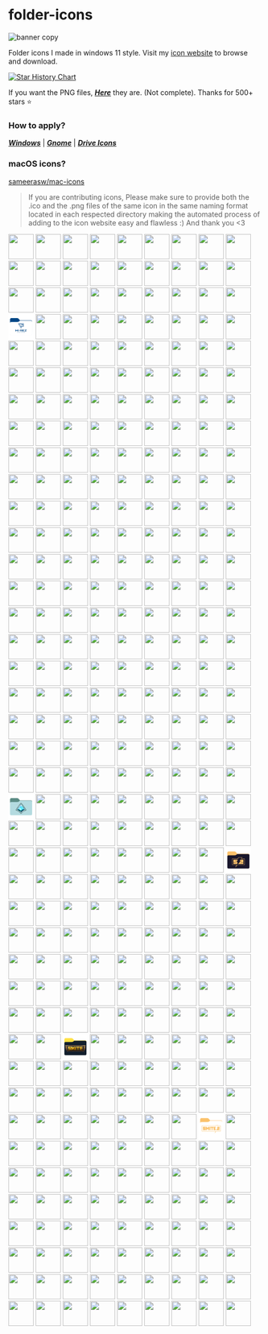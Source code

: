 # folder-icons
![banner copy](https://github.com/sameerasw/folder-icons/assets/68902530/9b18a31b-c14f-4d68-8bc4-dbe9f70f7a4d)

Folder icons I made in windows 11 style. Visit my [icon website](https://www.sameerasw.com/icons/categories) to browse and download.

<a href="https://star-history.com/#sameerasw/folder-icons&Date">
 <picture>
   <source media="(prefers-color-scheme: dark)" srcset="https://api.star-history.com/svg?repos=sameerasw/folder-icons&type=Date&theme=dark" />
   <source media="(prefers-color-scheme: light)" srcset="https://api.star-history.com/svg?repos=sameerasw/folder-icons&type=Date" />
   <img alt="Star History Chart" src="https://api.star-history.com/svg?repos=sameerasw/folder-icons&type=Date" />
 </picture>
</a>

If you want the PNG files, [***Here***](https://github.com/sameerasw/folder-icons/tree/main/PNGs) they are. (Not complete). Thanks for 500+ stars ⭐

### How to apply?           
[***Windows***](https://t.me/tidwib/81) | 
[***Gnome***](https://t.me/tidwib/84) | 
[***Drive Icons***](https://t.me/tidwib/344)

### macOS icons?
[sameerasw/mac-icons](https://github.com/sameerasw/mac-icons)

> If you are contributing icons, Please make sure to provide both the .ico and the .png files of the same icon in the same naming format located in each respected directory making the automated process of adding to the icon website easy and flawless :)
And thank you <3

<!-- ICONS_GRID_START -->
<img src="/PNGs/ryujinx-emu.png" width="50" height="50"> <img src="/PNGs/vhd.png" width="50" height="50"> <img src="/PNGs/user.png" width="50" height="50"> <img src="/PNGs/evolutionx.png" width="50" height="50"> <img src="/PNGs/adobe-premiere-pro.png" width="50" height="50"> <img src="/PNGs/dragon-ball.png" width="50" height="50"> <img src="/PNGs/lawnchair-alt.png" width="50" height="50"> <img src="/PNGs/poco-x3.png" width="50" height="50"> <img src="/PNGs/google-pixel7pro.png" width="50" height="50"> <img src="/PNGs/terminal.png" width="50" height="50">
<img src="/PNGs/retroarch.png" width="50" height="50"> <img src="/PNGs/asus.png" width="50" height="50"> <img src="/PNGs/gopher.png" width="50" height="50"> <img src="/PNGs/heart.png" width="50" height="50"> <img src="/PNGs/android-13.png" width="50" height="50"> <img src="/PNGs/nvidia.png" width="50" height="50"> <img src="/PNGs/windows-1.png" width="50" height="50"> <img src="/PNGs/corsair.png" width="50" height="50"> <img src="/PNGs/safari.png" width="50" height="50"> <img src="/PNGs/supirioros.png" width="50" height="50">
<img src="/PNGs/cherishos.png" width="50" height="50"> <img src="/PNGs/lumion.png" width="50" height="50"> <img src="/PNGs/ps1.png" width="50" height="50"> <img src="/PNGs/flight-simulator.png" width="50" height="50"> <img src="/PNGs/google-pixel4.png" width="50" height="50"> <img src="/PNGs/obs-studio.png" width="50" height="50"> <img src="/PNGs/heart-pulse.png" width="50" height="50"> <img src="/PNGs/hirez.png" width="50" height="50"> <img src="/PNGs/yaap.png" width="50" height="50"> <img src="/PNGs/google-pixel8pro.png" width="50" height="50">
<img src="/PNGs/naruto-japanese-cuisine.png" width="50" height="50"> <img src="/PNGs/ps2.png" width="50" height="50"> <img src="/PNGs/spotify.png" width="50" height="50"> <img src="/PNGs/thinkpad.png" width="50" height="50"> <img src="/PNGs/windows-xp.png" width="50" height="50"> <img src="/PNGs/fedora.png" width="50" height="50"> <img src="/PNGs/earthbound.png" width="50" height="50"> <img src="/PNGs/google-pixel-fold.png" width="50" height="50"> <img src="/PNGs/rog.png" width="50" height="50"> <img src="/PNGs/samsung-galaxy-m02.png" width="50" height="50">
<img src="/PNGs/adobe-animate.png" width="50" height="50"> <img src="/PNGs/folder-icons.png" width="50" height="50"> <img src="/PNGs/stex.png" width="50" height="50"> <img src="/PNGs/pokemon.png" width="50" height="50"> <img src="/PNGs/statix.png" width="50" height="50"> <img src="/PNGs/personal.png" width="50" height="50"> <img src="/PNGs/twrp.png" width="50" height="50"> <img src="/PNGs/gtav.png" width="50" height="50"> <img src="/PNGs/open-suse.png" width="50" height="50"> <img src="/PNGs/gitlab.png" width="50" height="50">
<img src="/PNGs/sketchup.png" width="50" height="50"> <img src="/PNGs/audio.png" width="50" height="50"> <img src="/PNGs/csgo.png" width="50" height="50"> <img src="/PNGs/google-pixel8.png" width="50" height="50"> <img src="/PNGs/zorin.png" width="50" height="50"> <img src="/PNGs/stardew-valley.png" width="50" height="50"> <img src="/PNGs/windows-3.1.png" width="50" height="50"> <img src="/PNGs/PPSSPP-gold-emu.png" width="50" height="50"> <img src="/PNGs/chromium.png" width="50" height="50"> <img src="/PNGs/autorun.png" width="50" height="50">
<img src="/PNGs/sound.png" width="50" height="50"> <img src="/PNGs/roblox.png" width="50" height="50"> <img src="/PNGs/fiveM.png" width="50" height="50"> <img src="/PNGs/league-of-legends.png" width="50" height="50"> <img src="/PNGs/evga.png" width="50" height="50"> <img src="/PNGs/yuzu-emu.png" width="50" height="50"> <img src="/PNGs/crdroid.png" width="50" height="50"> <img src="/PNGs/Rosalies-Mupen-GUI-emu.png" width="50" height="50"> <img src="/PNGs/android-12.png" width="50" height="50"> <img src="/PNGs/wallpapers.png" width="50" height="50">
<img src="/PNGs/Xbox-one.png" width="50" height="50"> <img src="/PNGs/telegram.png" width="50" height="50"> <img src="/PNGs/vue.png" width="50" height="50"> <img src="/PNGs/lenovo.png" width="50" height="50"> <img src="/PNGs/bitbucket.png" width="50" height="50"> <img src="/PNGs/reddit.png" width="50" height="50"> <img src="/PNGs/windows-vista.png" width="50" height="50"> <img src="/PNGs/alienware.png" width="50" height="50"> <img src="/PNGs/popwalls.png" width="50" height="50"> <img src="/PNGs/graphics.png" width="50" height="50">
<img src="/PNGs/user2.png" width="50" height="50"> <img src="/PNGs/Qbittorent.png" width="50" height="50"> <img src="/PNGs/adobe-after-effects.png" width="50" height="50"> <img src="/PNGs/google-pixel4a5g.png" width="50" height="50"> <img src="/PNGs/gapps.png" width="50" height="50"> <img src="/PNGs/steam.png" width="50" height="50"> <img src="/PNGs/chrome.png" width="50" height="50"> <img src="/PNGs/microg.png" width="50" height="50"> <img src="/PNGs/PPSSPP-standard-emu.png" width="50" height="50"> <img src="/PNGs/garuda-linux.png" width="50" height="50">
<img src="/PNGs/php.png" width="50" height="50"> <img src="/PNGs/adobe-dreamweaver.png" width="50" height="50"> <img src="/PNGs/Dism++.png" width="50" height="50"> <img src="/PNGs/ps3.png" width="50" height="50"> <img src="/PNGs/numpad-macros.png" width="50" height="50"> <img src="/PNGs/GSI.png" width="50" height="50"> <img src="/PNGs/manjaro.png" width="50" height="50"> <img src="/PNGs/google-pixel2xl.png" width="50" height="50"> <img src="/PNGs/wii-u-alt01.png" width="50" height="50"> <img src="/PNGs/adobe-express.png" width="50" height="50">
<img src="/PNGs/poco-m2-pro.png" width="50" height="50"> <img src="/PNGs/adobe-acrobat.png" width="50" height="50"> <img src="/PNGs/microsoft-365-new.png" width="50" height="50"> <img src="/PNGs/google-drive.png" width="50" height="50"> <img src="/PNGs/gnome-web.png" width="50" height="50"> <img src="/PNGs/degree.png" width="50" height="50"> <img src="/PNGs/MelonDS-emu.png" width="50" height="50"> <img src="/PNGs/viz.png" width="50" height="50"> <img src="/PNGs/kubuntu.png" width="50" height="50"> <img src="/PNGs/firefox.png" width="50" height="50">
<img src="/PNGs/cyberpunk.png" width="50" height="50"> <img src="/PNGs/Readyfor-Motorola.png" width="50" height="50"> <img src="/PNGs/aorus.png" width="50" height="50"> <img src="/PNGs/figma.png" width="50" height="50"> <img src="/PNGs/java.png" width="50" height="50"> <img src="/PNGs/elden-ring.png" width="50" height="50"> <img src="/PNGs/s23u.png" width="50" height="50"> <img src="/PNGs/os.png" width="50" height="50"> <img src="/PNGs/ryzen.png" width="50" height="50"> <img src="/PNGs/wii-u.png" width="50" height="50">
<img src="/PNGs/mGBA-emu.png" width="50" height="50"> <img src="/PNGs/courseforge.png" width="50" height="50"> <img src="/PNGs/warzone.png" width="50" height="50"> <img src="/PNGs/settings.png" width="50" height="50"> <img src="/PNGs/google-w.png" width="50" height="50"> <img src="/PNGs/excel.png" width="50" height="50"> <img src="/PNGs/google-pixel3a.png" width="50" height="50"> <img src="/PNGs/ea.png" width="50" height="50"> <img src="/PNGs/google-pixel6pro.png" width="50" height="50"> <img src="/PNGs/risingos.png" width="50" height="50">
<img src="/PNGs/word.png" width="50" height="50"> <img src="/PNGs/font.png" width="50" height="50"> <img src="/PNGs/oxygenos.png" width="50" height="50"> <img src="/PNGs/clone-hero-emu.png" width="50" height="50"> <img src="/PNGs/snes.png" width="50" height="50"> <img src="/PNGs/fortnite.png" width="50" height="50"> <img src="/PNGs/mario.png" width="50" height="50"> <img src="/PNGs/infinix.png" width="50" height="50"> <img src="/PNGs/google-2025.png" width="50" height="50"> <img src="/PNGs/opera-gx.png" width="50" height="50">
<img src="/PNGs/Cemu-emu.png" width="50" height="50"> <img src="/PNGs/diablo-4.png" width="50" height="50"> <img src="/PNGs/popmods.png" width="50" height="50"> <img src="/PNGs/disabled.png" width="50" height="50"> <img src="/PNGs/markdown.png" width="50" height="50"> <img src="/PNGs/RPCS3-emu.png" width="50" height="50"> <img src="/PNGs/google-pixel7a.png" width="50" height="50"> <img src="/PNGs/dolphin-emu.png" width="50" height="50"> <img src="/PNGs/nikgapps.png" width="50" height="50"> <img src="/PNGs/drepfest.png" width="50" height="50">
<img src="/PNGs/json.png" width="50" height="50"> <img src="/PNGs/dreamcast.png" width="50" height="50"> <img src="/PNGs/epic-games.png" width="50" height="50"> <img src="/PNGs/windows-alt01.png" width="50" height="50"> <img src="/PNGs/mi.png" width="50" height="50"> <img src="/PNGs/auto-cad.png" width="50" height="50"> <img src="/PNGs/documents.png" width="50" height="50"> <img src="/PNGs/legion.png" width="50" height="50"> <img src="/PNGs/infinix-gt20-pro.png" width="50" height="50"> <img src="/PNGs/pixel-experience.png" width="50" height="50">
<img src="/PNGs/google-pixel5.png" width="50" height="50"> <img src="/PNGs/mi-note-7.png" width="50" height="50"> <img src="/PNGs/myanimelist.png" width="50" height="50"> <img src="/PNGs/acer.png" width="50" height="50"> <img src="/PNGs/8).png" width="50" height="50"> <img src="/PNGs/grounded.png" width="50" height="50"> <img src="/PNGs/playstation.png" width="50" height="50"> <img src="/PNGs/ancientos.png" width="50" height="50"> <img src="/PNGs/google-pixel7.png" width="50" height="50"> <img src="/PNGs/Windows-updated-blocker.png" width="50" height="50">
<img src="/PNGs/surface.png" width="50" height="50"> <img src="/PNGs/omen.png" width="50" height="50"> <img src="/PNGs/root.png" width="50" height="50"> <img src="/PNGs/android-14.png" width="50" height="50"> <img src="/PNGs/backup.png" width="50" height="50"> <img src="/PNGs/twitter.png" width="50" height="50"> <img src="/PNGs/Redbubble.png" width="50" height="50"> <img src="/PNGs/google-pixel2.png" width="50" height="50"> <img src="/PNGs/lineageos.png" width="50" height="50"> <img src="/PNGs/nameless.png" width="50" height="50">
<img src="/PNGs/design.png" width="50" height="50"> <img src="/PNGs/intel.png" width="50" height="50"> <img src="/PNGs/kirby.png" width="50" height="50"> <img src="/PNGs/gimp.png" width="50" height="50"> <img src="/PNGs/fitgirl-repacks.png" width="50" height="50"> <img src="/PNGs/x.png" width="50" height="50"> <img src="/PNGs/apple.png" width="50" height="50"> <img src="/PNGs/zelda.png" width="50" height="50"> <img src="/PNGs/more.png" width="50" height="50"> <img src="/PNGs/paladins.png" width="50" height="50">
<img src="/PNGs/adobe-lightroom.png" width="50" height="50"> <img src="/PNGs/tools.png" width="50" height="50"> <img src="/PNGs/Hwinfo.png" width="50" height="50"> <img src="/PNGs/lg.png" width="50" height="50"> <img src="/PNGs/google-photos.png" width="50" height="50"> <img src="/PNGs/sony.png" width="50" height="50"> <img src="/PNGs/popchat.png" width="50" height="50"> <img src="/PNGs/ps5.png" width="50" height="50"> <img src="/PNGs/gentoo.png" width="50" height="50"> <img src="/PNGs/python.png" width="50" height="50">
<img src="/PNGs/voltageos.png" width="50" height="50"> <img src="/PNGs/adb.png" width="50" height="50"> <img src="/PNGs/minecraft.png" width="50" height="50"> <img src="/PNGs/sql.png" width="50" height="50"> <img src="/PNGs/gopro.png" width="50" height="50"> <img src="/PNGs/rainbow-six.png" width="50" height="50"> <img src="/PNGs/dell.png" width="50" height="50"> <img src="/PNGs/Kaspersky.png" width="50" height="50"> <img src="/PNGs/adobe.png" width="50" height="50"> <img src="/PNGs/adobe-photoshop.png" width="50" height="50">
<img src="/PNGs/radeon.png" width="50" height="50"> <img src="/PNGs/google-pixel3.png" width="50" height="50"> <img src="/PNGs/nintendo-3ds.png" width="50" height="50"> <img src="/PNGs/Europa-Universalis-4.png" width="50" height="50"> <img src="/PNGs/gog.png" width="50" height="50"> <img src="/PNGs/smite2-alt.png" width="50" height="50"> <img src="/PNGs/ps4.png" width="50" height="50"> <img src="/PNGs/youtube.png" width="50" height="50"> <img src="/PNGs/pictures.png" width="50" height="50"> <img src="/PNGs/samsung.png" width="50" height="50">
<img src="/PNGs/forza-horizon.png" width="50" height="50"> <img src="/PNGs/modern-warfare-2.png" width="50" height="50"> <img src="/PNGs/flamegapps.png" width="50" height="50"> <img src="/PNGs/overwatch.png" width="50" height="50"> <img src="/PNGs/havoc.png" width="50" height="50"> <img src="/PNGs/cobalt.tools.png" width="50" height="50"> <img src="/PNGs/opengapps.png" width="50" height="50"> <img src="/PNGs/razer.png" width="50" height="50"> <img src="/PNGs/adobe-indesign.png" width="50" height="50"> <img src="/PNGs/brave.png" width="50" height="50">
<img src="/PNGs/html.png" width="50" height="50"> <img src="/PNGs/rainmeter.png" width="50" height="50"> <img src="/PNGs/fiverr.png" width="50" height="50"> <img src="/PNGs/destiny-2.png" width="50" height="50"> <img src="/PNGs/shonen-jump.png" width="50" height="50"> <img src="/PNGs/github-alt.png" width="50" height="50"> <img src="/PNGs/android-text.png" width="50" height="50"> <img src="/PNGs/Vagrant.png" width="50" height="50"> <img src="/PNGs/ubuntu.png" width="50" height="50"> <img src="/PNGs/hearts-of-iron-4.png" width="50" height="50">
<img src="/PNGs/msi.png" width="50" height="50"> <img src="/PNGs/syberiaos.png" width="50" height="50"> <img src="/PNGs/tidwib.png" width="50" height="50"> <img src="/PNGs/android-11.png" width="50" height="50"> <img src="/PNGs/mi-note-10-pro.png" width="50" height="50"> <img src="/PNGs/rocket-league.png" width="50" height="50"> <img src="/PNGs/bluetooth.png" width="50" height="50"> <img src="/PNGs/oneui.png" width="50" height="50"> <img src="/PNGs/wii.png" width="50" height="50"> <img src="/PNGs/sony-alpha.png" width="50" height="50">
<img src="/PNGs/tv-shows.png" width="50" height="50"> <img src="/PNGs/windows-alt02.png" width="50" height="50"> <img src="/PNGs/cities-skylines.png" width="50" height="50"> <img src="/PNGs/pubg.png" width="50" height="50"> <img src="/PNGs/onedrive.png" width="50" height="50"> <img src="/PNGs/f1.png" width="50" height="50"> <img src="/PNGs/google-pixel1.png" width="50" height="50"> <img src="/PNGs/audacity.png" width="50" height="50"> <img src="/PNGs/movies.png" width="50" height="50"> <img src="/PNGs/rhel.png" width="50" height="50">
<img src="/PNGs/oneplus-6.png" width="50" height="50"> <img src="/PNGs/pixelbuilds.png" width="50" height="50"> <img src="/PNGs/music.png" width="50" height="50"> <img src="/PNGs/desktop-computer.png" width="50" height="50"> <img src="/PNGs/arch.png" width="50" height="50"> <img src="/PNGs/package.png" width="50" height="50"> <img src="/PNGs/ropbox.png" width="50" height="50"> <img src="/PNGs/google-b.png" width="50" height="50"> <img src="/PNGs/hp.png" width="50" height="50"> <img src="/PNGs/windows-8.1.png" width="50" height="50">
<img src="/PNGs/PLM.png" width="50" height="50"> <img src="/PNGs/halo.png" width="50" height="50"> <img src="/PNGs/smite.png" width="50" height="50"> <img src="/PNGs/blockbench.png" width="50" height="50"> <img src="/PNGs/centos.png" width="50" height="50"> <img src="/PNGs/linux.png" width="50" height="50"> <img src="/PNGs/resident-evil.png" width="50" height="50"> <img src="/PNGs/adobe-creative-cloud.png" width="50" height="50"> <img src="/PNGs/windows-95.png" width="50" height="50"> <img src="/PNGs/adobe-audition.png" width="50" height="50">
<img src="/PNGs/Revo-uninstaller.png" width="50" height="50"> <img src="/PNGs/copyq.png" width="50" height="50"> <img src="/PNGs/games-alt.png" width="50" height="50"> <img src="/PNGs/adobe-lightroom-classic.png" width="50" height="50"> <img src="/PNGs/sparkos.png" width="50" height="50"> <img src="/PNGs/escapist-2.png" width="50" height="50"> <img src="/PNGs/Vita3K-emu.png" width="50" height="50"> <img src="/PNGs/mi-a2-lite.png" width="50" height="50"> <img src="/PNGs/windows-10.png" width="50" height="50"> <img src="/PNGs/nintendo.png" width="50" height="50">
<img src="/PNGs/sass.png" width="50" height="50"> <img src="/PNGs/sega-saturn.png" width="50" height="50"> <img src="/PNGs/davinci.png" width="50" height="50"> <img src="/PNGs/ubuntu-studio.png" width="50" height="50"> <img src="/PNGs/citra-emu.png" width="50" height="50"> <img src="/PNGs/opera.png" width="50" height="50"> <img src="/PNGs/dotos.png" width="50" height="50"> <img src="/PNGs/code.png" width="50" height="50"> <img src="/PNGs/android.png" width="50" height="50"> <img src="/PNGs/Virtualbox.png" width="50" height="50">
<img src="/PNGs/nzxt.png" width="50" height="50"> <img src="/PNGs/ahk.png" width="50" height="50"> <img src="/PNGs/garuda-linux-dragonized.png" width="50" height="50"> <img src="/PNGs/adobe-illustrator.png" width="50" height="50"> <img src="/PNGs/smite2.png" width="50" height="50"> <img src="/PNGs/vscode.png" width="50" height="50"> <img src="/PNGs/discord.png" width="50" height="50"> <img src="/PNGs/bit.png" width="50" height="50"> <img src="/PNGs/nintendo-switch.png" width="50" height="50"> <img src="/PNGs/videos.png" width="50" height="50">
<img src="/PNGs/google-pixel6a.png" width="50" height="50"> <img src="/PNGs/mi-note-9.png" width="50" height="50"> <img src="/PNGs/apple-alt.png" width="50" height="50"> <img src="/PNGs/ms-edge.png" width="50" height="50"> <img src="/PNGs/vim.png" width="50" height="50"> <img src="/PNGs/web.png" width="50" height="50"> <img src="/PNGs/awakenos.png" width="50" height="50"> <img src="/PNGs/android-one.png" width="50" height="50"> <img src="/PNGs/poco-f1.png" width="50" height="50"> <img src="/PNGs/css.png" width="50" height="50">
<img src="/PNGs/spirited-away.png" width="50" height="50"> <img src="/PNGs/rdr-2.png" width="50" height="50"> <img src="/PNGs/golang.png" width="50" height="50"> <img src="/PNGs/kde-connect.png" width="50" height="50"> <img src="/PNGs/canon.png" width="50" height="50"> <img src="/PNGs/amd.png" width="50" height="50"> <img src="/PNGs/predator.png" width="50" height="50"> <img src="/PNGs/powerpoint.png" width="50" height="50"> <img src="/PNGs/dota-2.png" width="50" height="50"> <img src="/PNGs/civitai.png" width="50" height="50">
<img src="/PNGs/javascript-js.png" width="50" height="50"> <img src="/PNGs/downloads.png" width="50" height="50"> <img src="/PNGs/deepin.png" width="50" height="50"> <img src="/PNGs/pixel-camera.png" width="50" height="50"> <img src="/PNGs/windows-11.png" width="50" height="50"> <img src="/PNGs/linux-mint.png" width="50" height="50"> <img src="/PNGs/sega-genesis.png" width="50" height="50"> <img src="/PNGs/google.png" width="50" height="50"> <img src="/PNGs/crunchyroll.png" width="50" height="50"> <img src="/PNGs/gigabyte.png" width="50" height="50">
<img src="/PNGs/sims.png" width="50" height="50"> <img src="/PNGs/work.png" width="50" height="50"> <img src="/PNGs/study.png" width="50" height="50"> <img src="/PNGs/logitech.png" width="50" height="50"> <img src="/PNGs/nikon.png" width="50" height="50"> <img src="/PNGs/valorant.png" width="50" height="50"> <img src="/PNGs/adobe-substance3d.png" width="50" height="50"> <img src="/PNGs/apex-legends.png" width="50" height="50"> <img src="/PNGs/drive_icons/drive-arch.png" width="50" height="50"> <img src="/PNGs/drive_icons/drive-garuda-linux-dragonized.png" width="50" height="50">
<img src="/PNGs/drive_icons/drive-zorin.png" width="50" height="50"> <img src="/PNGs/drive_icons/drive-deepin.png" width="50" height="50"> <img src="/PNGs/drive_icons/drive-videos.png" width="50" height="50"> <img src="/PNGs/drive_icons/drive-garuda-linux.png" width="50" height="50"> <img src="/PNGs/drive_icons/drive-coding.png" width="50" height="50"> <img src="/PNGs/drive_icons/drive-backups.png" width="50" height="50"> <img src="/PNGs/drive_icons/drive-centos.png" width="50" height="50"> <img src="/PNGs/drive_icons/drive-pictures.png" width="50" height="50"> <img src="/PNGs/drive_icons/drive-minecraft.png" width="50" height="50"> <img src="/PNGs/drive_icons/drive-manjaro.png" width="50" height="50">
<img src="/PNGs/drive_icons/drive-fedora.png" width="50" height="50"> <img src="/PNGs/drive_icons/drive-kde-connect.png" width="50" height="50"> <img src="/PNGs/drive_icons/drive-open-suse.png" width="50" height="50"> <img src="/PNGs/drive_icons/drive-linux-mint.png" width="50" height="50"> <img src="/PNGs/drive_icons/drive-kubuntu.png" width="50" height="50"> <img src="/PNGs/drive_icons/drive-retroarch.png" width="50" height="50"> <img src="/PNGs/drive_icons/drive-music.png" width="50" height="50"> <img src="/PNGs/drive_icons/drive-gentoo.png" width="50" height="50"> <img src="/PNGs/drive_icons/drive-ubuntu-studio.png" width="50" height="50">
<!-- ICONS_GRID_END -->